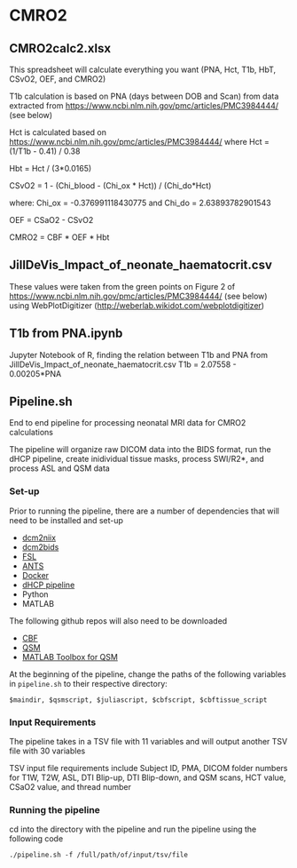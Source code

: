 # CMRO2

## CMRO2calc2.xlsx

This spreadsheet will calculate everything you want (PNA, Hct, T1b, HbT, CSvO2, OEF, and CMRO2)

T1b calculation is based on PNA (days between DOB and Scan) from data extracted from https://www.ncbi.nlm.nih.gov/pmc/articles/PMC3984444/ (see below)

Hct is calculated based on https://www.ncbi.nlm.nih.gov/pmc/articles/PMC3984444/ where Hct = (1/T1b - 0.41) / 0.38

Hbt = Hct / (3*0.0165)

CSvO2 = 1 - (Chi_blood - (Chi_ox * Hct)) / (Chi_do*Hct)

where: Chi_ox = -0.376991118430775
and Chi_do = 2.63893782901543

OEF = CSaO2 - CSvO2

CMRO2 = CBF * OEF * Hbt

## JillDeVis_Impact_of_neonate_haematocrit.csv

These values were taken from the green points on Figure 2 of https://www.ncbi.nlm.nih.gov/pmc/articles/PMC3984444/ (see below) using WebPlotDigitizer (http://weberlab.wikidot.com/webplotdigitizer)

## T1b from PNA.ipynb

Jupyter Notebook of R, finding the relation between T1b and PNA from JillDeVis_Impact_of_neonate_haematocrit.csv
T1b = 2.07558 - 0.00205*PNA

## Pipeline.sh

End to end pipeline for processing neonatal MRI data for CMRO2 calculations

The pipeline will organize raw DICOM data into the BIDS format, run the dHCP pipeline, create inidividual tissue masks, process SWI/R2*, and process ASL and QSM data

### Set-up

Prior to running the pipeline, there are a number of dependencies that will need to be installed and set-up

* [dcm2niix](https://github.com/rordenlab/dcm2niix.git)
* [dcm2bids](https://github.com/UNFmontreal/Dcm2Bids.git)
* [FSL](https://fsl.fmrib.ox.ac.uk/fsl/fslwiki/FslInstallation) 
* [ANTS](https://github.com/ANTsX/ANTs.git)
* [Docker](https://docs.docker.com/get-docker/)
* [dHCP pipeline](https://github.com/BioMedIA/dhcp-structural-pipeline.git)
* Python
* MATLAB

The following github repos will also need to be downloaded

* [CBF](https://github.com/WeberLab/BCCHR_ASL.git)
* [QSM](https://github.com/WeberLab/QSMauto.git)
* [MATLAB Toolbox for QSM](https://github.com/kamesy/QSM.m.git)

At the beginning of the pipeline, change the paths of the following variables in `pipeline.sh` to their respective directory:

`$maindir, $qsmscript, $juliascript, $cbfscript, $cbftissue_script` 

### Input Requirements

The pipeline takes in a TSV file with 11 variables and will output another TSV file with 30 variables

TSV input file requirements include Subject ID, PMA, DICOM folder numbers for T1W, T2W, ASL, DTI Blip-up, DTI Blip-down, and QSM scans, HCT value, CSaO2 value, and thread number

### Running the pipeline
 cd into the directory with the pipeline and run the pipeline using the following code

`./pipeline.sh -f /full/path/of/input/tsv/file`

